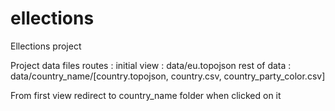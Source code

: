 # ellections
Ellections project

Project data files routes : 
initial view : data/eu.topojson
rest of data : data/country_name/[country.topojson, country.csv, country_party_color.csv]

From first view redirect to country_name folder when clicked on it

